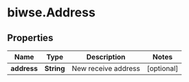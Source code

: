 # biwse.Address

## Properties

Name | Type | Description | Notes
------------ | ------------- | ------------- | -------------
**address** | **String** | New receive address | [optional] 


